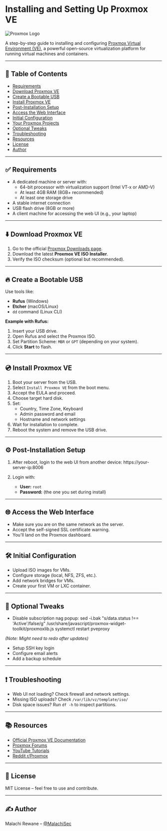 # Installing and Setting Up Proxmox VE

![Proxmox Logo](https://upload.wikimedia.org/wikipedia/commons/thumb/9/92/Logo_Proxmox.svg/2560px-Logo_Proxmox.svg.png)

A step-by-step guide to installing and configuring [Proxmox Virtual Environment (VE)](https://www.proxmox.com/en/proxmox-ve), a powerful open-source virtualization platform for running virtual machines and containers.

---

## 📌 Table of Contents

- [Requirements](#-requirements)
- [Download Proxmox VE](#-download-proxmox-ve)
- [Create a Bootable USB](#-create-a-bootable-usb)
- [Install Proxmox VE](#-install-proxmox-ve)
- [Post-Installation Setup](#-post-installation-setup)
- [Access the Web Interface](#-access-the-web-interface)
- [Initial Configuration](#-initial-configuration)
- [Your Proxmox Projects](#-your-proxmox-projects)
- [Optional Tweaks](#-optional-tweaks)
- [Troubleshooting](#-troubleshooting)
- [Resources](#-resources)
- [License](#-license)
- [Author](#-author)

---

## ✅ Requirements

- A dedicated machine or server with:
  - 64-bit processor with virtualization support (Intel VT-x or AMD-V)
  - At least 4GB RAM (8GB+ recommended)
  - At least one storage drive
- A stable internet connection
- USB flash drive (8GB or more)
- A client machine for accessing the web UI (e.g., your laptop)

---

## ⬇️ Download Proxmox VE

1. Go to the official [Proxmox Downloads page](https://www.proxmox.com/en/downloads).
2. Download the latest **Proxmox VE ISO Installer**.
3. Verify the ISO checksum (optional but recommended).

---

## 🔥 Create a Bootable USB

Use tools like:

- **Rufus** (Windows)
- **Etcher** (macOS/Linux)
- `dd` command (Linux CLI)

**Example with Rufus:**

1. Insert your USB drive.
2. Open Rufus and select the Proxmox ISO.
3. Set Partition Scheme: `MBR` or `GPT` (depending on your system).
4. Click **Start** to flash.

---

## 💿 Install Proxmox VE

1. Boot your server from the USB.
2. Select `Install Proxmox VE` from the boot menu.
3. Accept the EULA and proceed.
4. Choose target hard disk.
5. Set:
   - Country, Time Zone, Keyboard
   - Admin password and email
   - Hostname and network settings
6. Wait for installation to complete.
7. Reboot the system and remove the USB drive.

---

## ⚙️ Post-Installation Setup

1. After reboot, login to the web UI from another device: https://your-server-ip:8006

2. Login with:
   - **User:** `root`
   - **Password:** (the one you set during install)

---

## 🌐 Access the Web Interface

- Make sure you are on the same network as the server.
- Accept the self-signed SSL certificate warning.
- You'll land on the Proxmox dashboard.

---

## 🛠️ Initial Configuration

- Upload ISO images for VMs.
- Configure storage (local, NFS, ZFS, etc.).
- Add network bridges for VMs.
- Create your first VM or LXC container.

---

## 🧰 Optional Tweaks

- Disable subscription nag popup: sed -i.bak "s/data.status !== 'Active'/false/g" /usr/share/javascript/proxmox-widget-toolkit/proxmoxlib.js
systemctl restart pveproxy

*(Note: Might need to redo after updates)*

- Setup SSH key login
- Configure email alerts
- Add a backup schedule

---

## ❗ Troubleshooting

- Web UI not loading? Check firewall and network settings.
- Missing ISO uploads? Check `/var/lib/vz/template/iso/`
- Disk space issues? Run `df -h` to inspect partitions.

---

## 📚 Resources

- [Official Proxmox VE Documentation](https://pve.proxmox.com/wiki/Main_Page)
- [Proxmox Forums](https://forum.proxmox.com/)
- [YouTube Tutorials](https://www.youtube.com/results?search_query=proxmox+ve+setup)
- [Reddit r/Proxmox](https://www.reddit.com/r/Proxmox/)

---

## 🧾 License

MIT License – feel free to use and contribute.

---

## ✍️ Author

Malachi Rewane – [@MalachiSec](https://github.com/MalachiSec)
